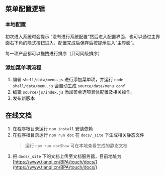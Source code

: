 ## 菜单配置逻辑

### 本地配置
初次进入系统时会提示 “没有进行系统配置”然后进入配置界面，也可以通过主界面右下角的隐式按钮进入，配置完成后保存后按提示进入“主界面”。

每一项产品都可以拖拽进行排序（只可同级排序）

### 添加菜单项流程
1. 编辑 `shell/data/menu.js` 进行添加菜单项，并运行 `node shell/data/menu.js` 会自动生成 `source/data/menu.conf`
2. 编辑 `source/js/index.js` 添加菜单选项具体配置及相关操作。
3. 发布新版本


## 在线文档
1. 在程序根目录运行 `npm install` 安装依赖
2. 在程序根目录运行 `npm run doc` 在 `docs/_site` 下生成相关静态文件
    > 运行 `npm run docShow` 可在本地查看生成的静态文档
3. 把 `docs/_site` 下的文档上传至文档服务器，目前地址为 [https://www.tianqi.cn/BPA/touch/docs/](https://www.tianqi.cn/BPA/touch/docs/)    
